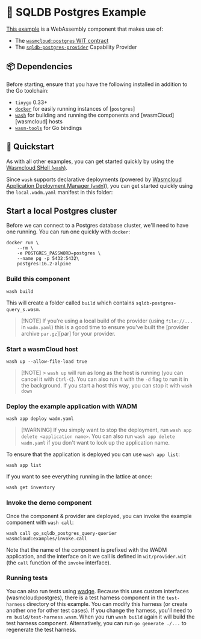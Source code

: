 # 🐘 SQLDB Postgres Example

[This example](https://github.com/wasmCloud/go/tree/main/examples/component/sqldb-postgres-query) is
a WebAssembly component that makes use of:

- The [`wasmcloud:postgres` WIT contract](https://github.com/wasmCloud/wasmCloud/tree/main/wit/postgres)
- The
  [`sqldb-postgres-provider`](https://github.com/wasmCloud/wasmCloud/tree/main/crates/provider-sqldb-postgres)
  Capability Provider

## 📦 Dependencies

Before starting, ensure that you have the following installed in addition to the Go toolchain:

- `tinygo` 0.33+
- [`docker`][docker] for easily running instances of [`postgres`]
- [`wash`][wash] for building and running the components and [wasmCloud][wasmcloud] hosts
- [`wasm-tools`][wasm-tools] for Go bindings

[docker]: https://docs.docker.com
[wash]: https://wasmcloud.com/docs/installation
[wadm]: https://github.com/wasmCloud/wadm
[wasm-tools]: https://github.com/bytecodealliance/wasm-tools#installation

## 👟 Quickstart

As with all other examples, you can get started quickly by using the [Wasmcloud SHell
(`wash`)][wash].

Since `wash` supports declarative deployments (powered by [Wasmcloud Application Deployment Manager
(`wadm`)][wadm]), you can get started quickly using the `local.wadm.yaml` manifest in this folder:

## Start a local Postgres cluster

Before we can connect to a Postgres database cluster, we'll need to have one running. You can run
one quickly with `docker`:

```console
docker run \
    --rm \
    -e POSTGRES_PASSWORD=postgres \
    --name pg -p 5432:5432\
    postgres:16.2-alpine
```

### Build this component

```console
wash build
```

This will create a folder called `build` which contains `sqldb-postgres-query_s.wasm`.

> [!NOTE] If you're using a local build of the provider (using `file://...` in `wadm.yaml`) this is
> a good time to ensure you've built the [provider archive `par.gz`][par] for your provider.

### Start a wasmCloud host

```console
wash up --allow-file-load true
```

> [!NOTE] > `wash up` will run as long as the host is running (you can cancel it with `Ctrl-C`). You
> can also run it with the `-d` flag to run it in the background. If you start a host this way, you
> can stop it with `wash down`

### Deploy the example application with WADM

```console
wash app deploy wadm.yaml
```

> [!WARNING] If you simply want to stop the deployment, run `wash app delete <application name>`.
> You can also run `wash app delete wadm.yaml` if you don't want to look up the application name.

To ensure that the application is deployed you can use `wash app list`:

```console
wash app list
```

If you want to see everything running in the lattice at once:

```console
wash get inventory
```

### Invoke the demo component

Once the component & provider are deployed, you can invoke the example component with `wash call`:

```console
wash call go_sqldb_postgres_query-querier wasmcloud:examples/invoke.call
```

Note that the name of the component is prefixed with the WADM application, and the interface on it
we call is defined in `wit/provider.wit` (the `call` function of the `invoke` interface).

### Running tests

You can also run tests using [wadge](https://github.com/wasmCloud/wadge). Because this uses custom
interfaces (wasmcloud:postgres), there is a test harness component in the `test-harness` directory
of this example. You can modify this harness (or create another one for other test cases). If you
change the harness, you'll need to `rm build/test-harness.wasm`. When you run `wash build` again it
will build the test harness component. Alternatively, you can run `go generate ./...` to regenerate
the test harness.
